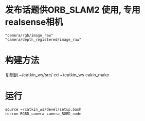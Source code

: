 # 发布话题供ORB_SLAM2 使用, 专用realsense相机

```shell
"camera/rgb/image_raw"
"camera/depth_registered/image_raw" 
```

# 构建方法
复制到 ~/catkin_ws/src/
cd ~/catkin_ws
cakin_make

# 运行
```shell
source ~/catkin_ws/devel/setup.bash
rosrun RGBD_camera camera_RGBD_node
```
